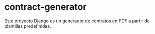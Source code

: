 # contract-generator
Este proyecto Django es un generador de contratos en PDF a partir de plantillas predefinidas.
